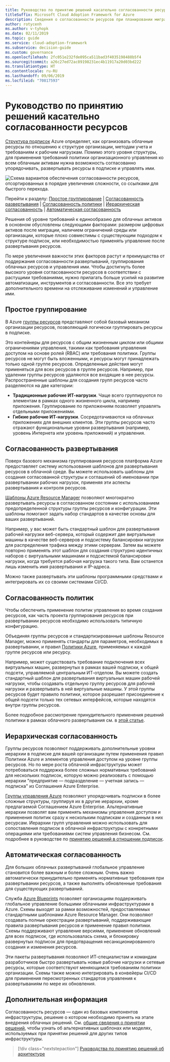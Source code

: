 ```yaml
---
title: Руководство по принятию решений касательно согласованности ресурсов
titleSuffix: Microsoft Cloud Adoption Framework for Azure
description: Сведения о согласованности ресурсов при планировании миграции в Azure.
author: rotycenh
ms.author: v-tyhopk
ms.date: 02/11/2019
ms.topic: guide
ms.service: cloud-adoption-framework
ms.subservice: decision-guide
ms.custom: governance
ms.openlocfilehash: 2fc051e232fde095ca511bad3f4035198488b5f4
ms.sourcegitcommit: a26c27ed72ac89198231ec4b11917a20d03bd222
ms.translationtype: HT
ms.contentlocale: ru-RU
ms.lasthandoff: 09/06/2019
ms.locfileid: "70817593"
---
```

# <a name="resource-consistency-decision-guide"></a>Руководство по принятию решений касательно согласованности ресурсов

[Структура подписок](../subscriptions/index.md) Azure определяет, как организовать облачные ресурсы по отношению к структуре организации, методам учета и требованиям к рабочим нагрузкам. Помимо этого уровня структуры, для применения требований политики организационного управления ко всем облачным активам нужна возможность согласованно упорядочивать, развертывать ресурсы в подписке и управлять ими.

![Схема вариантов обеспечения согласованности ресурсов, отсортированных в порядке увеличения сложности, со ссылками для быстрого перехода.](../../_images/discovery-guides/discovery-guide-resource-consistency.png)

Перейти к разделу: [Простое группирование](#basic-grouping) | [Согласованность развертывания](#deployment-consistency) | [Согласованность политики](#policy-consistency) | [Иерархическая согласованность](#hierarchical-consistency) | [Автоматическая согласованность](#automated-consistency)

Решения об уровне требований к единообразию для облачных активов в основном обусловлены следующими факторами: размером цифровых активов после миграции, наличием ограничений среды или организации, которые плохо совместимы с существующим подходом к структуре подписок, или необходимостью применять управление после развертывания ресурсов.

По мере увеличения важности этих факторов растут и преимущества от поддержания согласованности развертываний, группирования облачных ресурсов и управления ими. Чтобы достигнуть более высокого уровня согласованности ресурсов в соответствии с растущими требованиями, нужно прилагать больше усилий на развитие автоматизации, инструментов и согласованности. Все это требует дополнительного времени на отслеживание изменений и управление ими.

## <a name="basic-grouping"></a>Простое группирование

В Azure [группы ресурсов](/azure/azure-resource-manager/resource-group-overview#resource-groups) представляют собой базовый механизм организации ресурсов, позволяющий логически группировать ресурсы в подписке.

Это контейнеры для ресурсов с общим жизненным циклом или общими ограничениями управления, такими как требования управления доступом на основе ролей (RBAC) или требования политики. Группы ресурсов не могут быть вложенными, и ресурсы могут принадлежать только одной группе ресурсов. Определенные действия могут применяться для всех ресурсов в группе ресурсов. Например, при удалении группы ресурсов удаляются все входящие в нее ресурсы. Распространенные шаблоны для создания групп ресурсов часто разделяются на две категории:

- **Традиционные рабочие ИТ-нагрузки**. Чаще всего группируются по элементам в рамках одного жизненного цикла, например приложения. Группирование по приложениям позволяет управлять отдельными приложениями.
- **Гибкие рабочие ИТ-нагрузки**. Сосредотачиваются на облачных приложениях для внешних клиентов. Эти группы ресурсов часто отражают функциональные уровни развертывания (например, уровень Интернета или уровень приложений) и управления.

## <a name="deployment-consistency"></a>Согласованность развертывания

Поверх базового механизма группирования ресурсов платформа Azure предоставляет систему использования шаблонов для развертывания ресурсов в облачной среде. Вы можете использовать шаблоны для создания согласованной структуры и соглашений об именовании при развертывании рабочих нагрузок, применяя эти аспекты развертывания и контроля ресурсов.

[Шаблоны Azure Resource Manager](/azure/azure-resource-manager/resource-group-overview#template-deployment) позволяют многократно развертывать ресурсы в согласованном состоянии с использованием предопределенной структуры группы ресурсов и конфигурации. Эти шаблоны помогают задать набор стандартов в качестве основы для ваших развертываний.

Например, у вас может быть стандартный шаблон для развертывания рабочей нагрузки веб-сервера, который содержит две виртуальные машины в качестве веб-серверов и подсистему балансировки нагрузки для распределения трафика между этими серверам. Затем вы можете повторно применять этот шаблон для создания структурно идентичных наборов с виртуальными машинами и подсистемой балансировки нагрузки, когда требуется рабочая нагрузка такого типа. Вам останется лишь изменить имя развертывания и IP-адреса.

Можно также развертывать эти шаблоны программными средствами и интегрировать их со своими системами CI/CD.

## <a name="policy-consistency"></a>Согласованность политик

Чтобы обеспечить применение политик управления во время создания ресурсов, как часть проекта группирования ресурсов при развертывании ресурсов необходимо использовать типичную конфигурацию.

Объединяя группы ресурсов и стандартизированные шаблоны Resource Manager, можно применять стандарты для параметров, необходимых в развертывании, и правил [Политики Azure](/azure/governance/policy/overview), применяемых к каждой группе ресурсов или ресурсу.

Например, может существовать требование подключения всех виртуальных машин, развернутых в рамках вашей подписки, к общей подсети, управляемой центральным ИТ-отделом. Вы можете создать стандартный шаблон для развертывания виртуальных машин рабочей нагрузки, чтобы создавать отдельную группу ресурсов для рабочей нагрузки и развертывать в ней виртуальные машины. У этой группы ресурсов будет правило политики, которое разрешает присоединение к общей подсети только тех сетевых интерфейсов, которые находятся внутри группы ресурсов.

Более подробное рассмотрение принудительного применения решений политики в рамках облачного развертывания см. в [этой статье](../policy-enforcement/index.md).

## <a name="hierarchical-consistency"></a>Иерархическая согласованность

Группы ресурсов позволяют поддерживать дополнительные уровни иерархии в подписке для вашей организации путем применения правил Политики Azure и элементов управления доступом на уровне группы ресурсов. Но по мере роста облачной инфраструктуры может потребоваться поддержка более сложных нормативных требований для нескольких подписок, которую можно реализовать с помощью иерархии "предприятие — подразделение — учетная запись — подписка" из Соглашения Azure Enterprise.

[Группы управления Azure](/azure/governance/management-groups) позволяют упорядочивать подписки в более сложные структуры, группируя их в другие иерархии, кроме предлагаемой Соглашением Azure Enterprise. Альтернативные иерархии позволят вам применять механизмы управления доступом и применения политик сразу к нескольким подпискам и созданным в них ресурсам. Иерархии групп управления можно использовать для сопоставления подписок в облачной инфраструктуры с конкретными операциями или требованиями систем управления бизнесом. См. подробнее в руководстве по [принятию решений в отношении подписок](../subscriptions/index.md).

## <a name="automated-consistency"></a>Автоматическая согласованность

Для больших облачных развертываний глобальное управление становится более важным и более сложным. Очень важно автоматически принудительно применять нормативные требования при развертывании ресурсов, а также выполнять обновленные требования для существующих развертываний.

Служба [Azure Blueprints](/azure/governance/blueprints/overview) позволяет организациям поддерживать глобальное управление большими облачными инфраструктурами в Azure. Схемы выходят за рамки возможностей, предоставляемых стандартными шаблонами Azure Resource Manager. Они позволяют создавать полные оркестрации развертываний, поддерживающие правила развертывания ресурсов и применение правил политики. Схемы поддерживают управление версиями, применение обновлений для всех подписок, где использовалась схема, и блокировку развернутых подписок для предотвращения несанкционированного создания и изменения ресурсов.

Эти пакеты развертывания позволяют ИТ-специалистам и командам разработчиков быстро развертывать новые рабочие нагрузки и сетевые ресурсы, которые соответствуют меняющимся требованиям политики организации. Схемы также можно интегрировать в конвейеры CI/CD для применения пересмотренных стандартов управления к развертываниям по мере их обновления.

## <a name="next-steps"></a>Дополнительная информация

Согласованность ресурсов — один из базовых компонентов инфраструктуры, решение о котором необходимо принять на этапе внедрения облачных решений. См. [общие сведения о принятии решений](../index.md), чтобы узнать об альтернативных шаблонах или моделях, используемых при принятии решений для других типов инфраструктуры.

> [!div class="nextstepaction"]
> [Руководства по принятию решений об архитектуре](../index.md)

